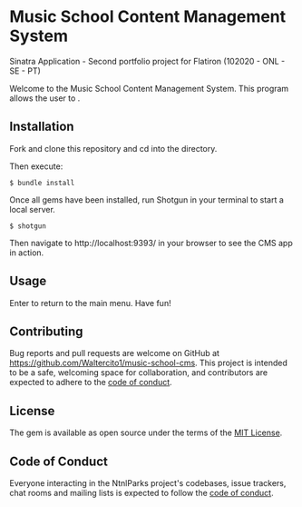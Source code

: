 # Music School Content Management System
Sinatra Application - Second portfolio project for Flatiron (102020 - ONL - SE - PT)

Welcome to the Music School Content Management System. This program allows the user to .

## Installation
Fork and clone this repository and cd into the directory.

Then execute:

    $ bundle install

Once all gems have been installed, run Shotgun in your terminal to start a local server.

    $ shotgun

Then navigate to http://localhost:9393/ in your browser to see the CMS app in action.

## Usage
Enter  to return to the main menu.
Have fun!

## Contributing
Bug reports and pull requests are welcome on GitHub at https://github.com/Waltercito1/music-school-cms.
This project is intended to be a safe, welcoming space for collaboration, and contributors are expected to adhere to the [code of conduct](https://github.com/Waltercito1/music-school-cms/blob/master/CODE_OF_CONDUCT.md).

## License
The gem is available as open source under the terms of the [MIT License](https://github.com/Waltercito1/music-school-cms/blob/master/LICENSE).

## Code of Conduct
Everyone interacting in the NtnlParks project's codebases, issue trackers, chat rooms and mailing lists is expected to follow the [code of conduct](https://github.com/Waltercito1/music-school-cms/blob/master/CODE_OF_CONDUCT.md).

